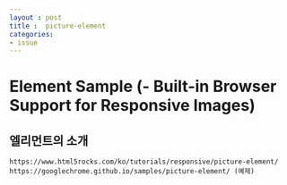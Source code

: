 ```yaml
---
layout : post
title :  picture-element
categories: 
- issue
---
```




# <picture> Element Sample (- Built-in Browser Support for Responsive Images)


## <picture> 엘리먼트의 소개

    https://www.html5rocks.com/ko/tutorials/responsive/picture-element/
    https://googlechrome.github.io/samples/picture-element/ (예제)







 




